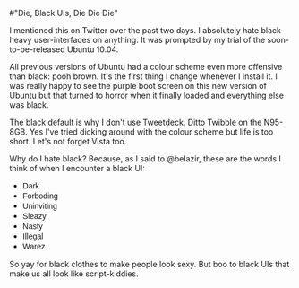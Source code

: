 #"Die, Black UIs, Die Die Die"


 <p>I mentioned this on Twitter over the past two days. I absolutely hate black-heavy user-interfaces on anything. It was prompted by my trial of the soon-to-be-released Ubuntu 10.04.</p>
<p>All previous versions of Ubuntu had a colour scheme even more offensive than black: pooh brown. It's the first thing I change whenever I install it.&nbsp;I was really happy to see the purple boot screen on this new version of Ubuntu but that turned to horror when it finally loaded and everything else was black.</p>
<p>The black default is why I don't use Tweetdeck. Ditto Twibble on the N95-8GB. Yes I've tried dicking around with the colour scheme but life is too short. Let's not forget Vista too.</p>
<p>Why do I hate black? Because, as I said to @belazir, these are the words I think of when I encounter a black UI:</p>
<ul>
<li><span style="font-family: Helvetica, sans-serif; font-size: 14px; line-height: 17px;">Dark</span></li>
<li><span style="font-family: Helvetica, sans-serif; font-size: 14px; line-height: 17px;">Forboding</span></li>
<li><span style="font-family: Helvetica, sans-serif; font-size: 14px; line-height: 17px;">Uninviting</span></li>
<li><span style="font-family: Helvetica, sans-serif; font-size: 14px; line-height: 17px;">Sleazy</span></li>
<li><span style="font-family: Helvetica, sans-serif; font-size: 14px; line-height: 17px;">Nasty</span></li>
<li><span style="font-family: Helvetica, sans-serif; font-size: 14px; line-height: 17px;">Illegal</span></li>
<li><span style="font-family: Helvetica, sans-serif; font-size: 14px; line-height: 17px;">Warez</span></li>
</ul>
<p>So yay for black clothes to make people look sexy. But boo to black UIs that make us all look like script-kiddies.</p>
<p>&nbsp;</p>
 
